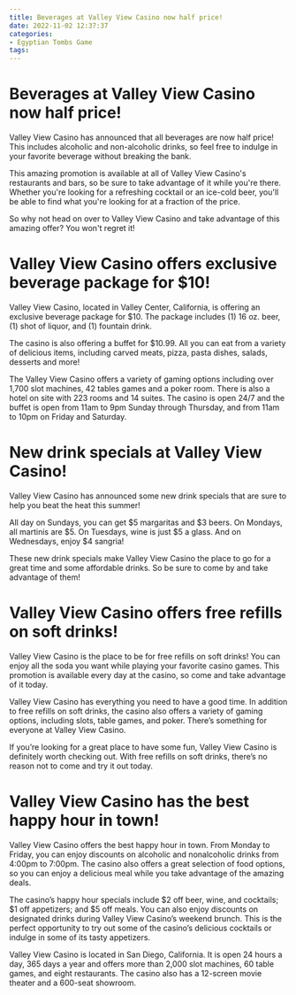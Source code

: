 ```yaml
---
title: Beverages at Valley View Casino now half price!
date: 2022-11-02 12:37:37
categories:
- Egyptian Tombs Game
tags:
---
```



#  Beverages at Valley View Casino now half price!



Valley View Casino has announced that all beverages are now half price! This includes alcoholic and non-alcoholic drinks, so feel free to indulge in your favorite beverage without breaking the bank.

This amazing promotion is available at all of Valley View Casino's restaurants and bars, so be sure to take advantage of it while you're there. Whether you're looking for a refreshing cocktail or an ice-cold beer, you'll be able to find what you're looking for at a fraction of the price.

So why not head on over to Valley View Casino and take advantage of this amazing offer? You won't regret it!

#  Valley View Casino offers exclusive beverage package for $10!

Valley View Casino, located in Valley Center, California, is offering an exclusive beverage package for $10. The package includes (1) 16 oz. beer, (1) shot of liquor, and (1) fountain drink.

The casino is also offering a buffet for $10.99. All you can eat from a variety of delicious items, including carved meats, pizza, pasta dishes, salads, desserts and more!

The Valley View Casino offers a variety of gaming options including over 1,700 slot machines, 42 tables games and a poker room. There is also a hotel on site with 223 rooms and 14 suites. The casino is open 24/7 and the buffet is open from 11am to 9pm Sunday through Thursday, and from 11am to 10pm on Friday and Saturday.

#  New drink specials at Valley View Casino!

Valley View Casino has announced some new drink specials that are sure to help you beat the heat this summer!

All day on Sundays, you can get $5 margaritas and $3 beers. On Mondays, all martinis are $5. On Tuesdays, wine is just $5 a glass. And on Wednesdays, enjoy $4 sangria!

These new drink specials make Valley View Casino the place to go for a great time and some affordable drinks. So be sure to come by and take advantage of them!

#  Valley View Casino offers free refills on soft drinks!

Valley View Casino is the place to be for free refills on soft drinks! You can enjoy all the soda you want while playing your favorite casino games. This promotion is available every day at the casino, so come and take advantage of it today.

Valley View Casino has everything you need to have a good time. In addition to free refills on soft drinks, the casino also offers a variety of gaming options, including slots, table games, and poker. There’s something for everyone at Valley View Casino.

If you’re looking for a great place to have some fun, Valley View Casino is definitely worth checking out. With free refills on soft drinks, there’s no reason not to come and try it out today.

#  Valley View Casino has the best happy hour in town!

Valley View Casino offers the best happy hour in town. From Monday to Friday, you can enjoy discounts on alcoholic and nonalcoholic drinks from 4:00pm to 7:00pm. The casino also offers a great selection of food options, so you can enjoy a delicious meal while you take advantage of the amazing deals.

The casino’s happy hour specials include $2 off beer, wine, and cocktails; $1 off appetizers; and $5 off meals. You can also enjoy discounts on designated drinks during Valley View Casino’s weekend brunch. This is the perfect opportunity to try out some of the casino’s delicious cocktails or indulge in some of its tasty appetizers.

Valley View Casino is located in San Diego, California. It is open 24 hours a day, 365 days a year and offers more than 2,000 slot machines, 60 table games, and eight restaurants. The casino also has a 12-screen movie theater and a 600-seat showroom.